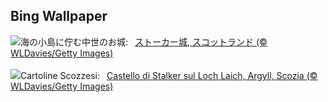 ## Bing Wallpaper
![](https://www.bing.com/th?id=OHR.ArgyllStalker_JA-JP1121064297_UHD.jpg&w=1000)海の小島に佇む中世のお城:&nbsp;&ensp;[ストーカー城, スコットランド (© WLDavies/Getty Images)](https://www.bing.com/th?id=OHR.ArgyllStalker_JA-JP1121064297_UHD.jpg)
<br><br/>
![](https://www.bing.com/th?id=OHR.ArgyllStalker_IT-IT3265254164_UHD.jpg&w=1000)Cartoline Scozzesi:&nbsp;&ensp;[Castello di Stalker sul Loch Laich, Argyll, Scozia (© WLDavies/Getty Images)](https://www.bing.com/th?id=OHR.ArgyllStalker_IT-IT3265254164_UHD.jpg)
<br><br/>
